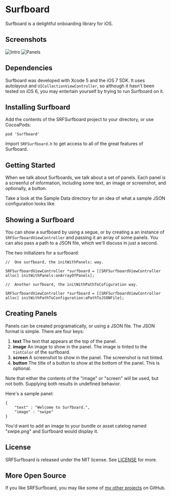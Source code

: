 Surfboard
========

Surfboard is a delightful onboarding library for iOS.

Screenshots
---
![Intro](Screenshots/Intro.png)
![Panels](Screenshots/Panels.png)

Dependencies
---
Surfboard was developed with Xcode 5 and the iOS 7 SDK. It uses autolayout and `UICollectionViewController`, so although it hasn't been tested on iOS 6, you may entertain yourself by trying to run Surfboard on it.

Installing Surfboard
---
Add the contents of the SRFSurfboard project to your directory, or use CocoaPods:

`pod 'Surfboard'`

Import `SRFSurfboard.h` to get access to all of the great features of Surfboard.

Getting Started
---
When we talk about Surfboards, we talk about a set of panels. Each panel is a screenful of information, including some text, an image or screenshot, and optionally, a button. 

Take a look at the Sample Data directory for an idea of what a sample JSON configuration looks like.

Showing a Surfboard
---
You can show a surfboard by using a segue, or by creating a an instance of `SRFSurfboardViewController` and passing it an array of some panels. You can also pass a path to a JSON file, which we'll discuss in just a second.

The two initializers for a surfboard:

	//	One surfboard, the initWithPanels: way.
	
	SRFSurfboardViewController *surfboard = [[SRFSurfboardViewController alloc] initWithPanels:anArrayOfPanels];
	
	//	Another surfboard, the initWithPathToCofiguration way.
	
	SRFSurfboardViewController *surfboard = [[SRFSurfboardViewController alloc] initWithPathToConfiguration:aPathToJSONFile];
	
Creating Panels
---
Panels can be created programatically, or using a JSON file. The JSON format is simple. There are four keys:

1. **text** The text that appears at the top of the panel.
2. **image** An image to show in the panel. The image is tinted to the `tintColor` of the surfboard.
3. **screen** A screenshot to show in the panel. The screenshot is not tinted.
4. **button** The title of a button to show at the bottom of the panel. This is optional.

Note that either the contents of the "image" or "screen" will be used, but not both. Supplying both results in undefined behavior.

Here's a sample panel:

	{
		"text" : "Welcome to Surfboard.",
		"image" : "swipe"
	}

You'd want to add an image to your bundle or asset catelog named "swipe.png" and Surfboard would display it.

License
---
SRFSurfboard is released under the MIT license. See [LICENSE](./LICENSE) for more.

More Open Source
---
If you like SRFSurfboard, you may like some of [my other projects](https://github.com/MosheBerman?tab=repositories) on GitHub.


	



